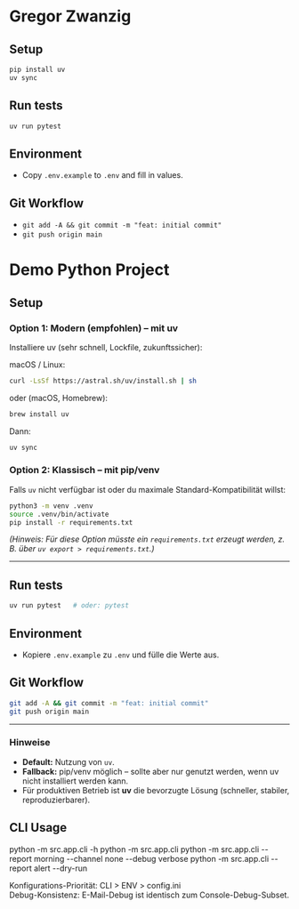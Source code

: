 # Gregor Zwanzig

## Setup
```bash
pip install uv
uv sync
```

## Run tests
```bash
uv run pytest
```

## Environment
- Copy `.env.example` to `.env` and fill in values.

## Git Workflow
- `git add -A && git commit -m "feat: initial commit"`
- `git push origin main`

# Demo Python Project

## Setup

### Option 1: Modern (empfohlen) – mit uv
Installiere uv (sehr schnell, Lockfile, zukunftssicher):

macOS / Linux:
```bash
curl -LsSf https://astral.sh/uv/install.sh | sh
```

oder (macOS, Homebrew):
```bash
brew install uv
```

Dann:
```bash
uv sync
```

### Option 2: Klassisch – mit pip/venv
Falls `uv` nicht verfügbar ist oder du maximale Standard-Kompatibilität willst:

```bash
python3 -m venv .venv
source .venv/bin/activate
pip install -r requirements.txt
```

*(Hinweis: Für diese Option müsste ein `requirements.txt` erzeugt werden, z. B. über `uv export > requirements.txt`.)*

---

## Run tests
```bash
uv run pytest   # oder: pytest
```

## Environment
- Kopiere `.env.example` zu `.env` und fülle die Werte aus.

## Git Workflow
```bash
git add -A && git commit -m "feat: initial commit"
git push origin main
```

---

### Hinweise
- **Default:** Nutzung von `uv`.  
- **Fallback:** pip/venv möglich – sollte aber nur genutzt werden, wenn uv nicht installiert werden kann.  
- Für produktiven Betrieb ist **uv** die bevorzugte Lösung (schneller, stabiler, reproduzierbarer).


## CLI Usage

python -m src.app.cli -h
python -m src.app.cli
python -m src.app.cli --report morning --channel none --debug verbose
python -m src.app.cli --report alert --dry-run

Konfigurations-Priorität: CLI > ENV > config.ini  
Debug-Konsistenz: E-Mail-Debug ist identisch zum Console-Debug-Subset.
